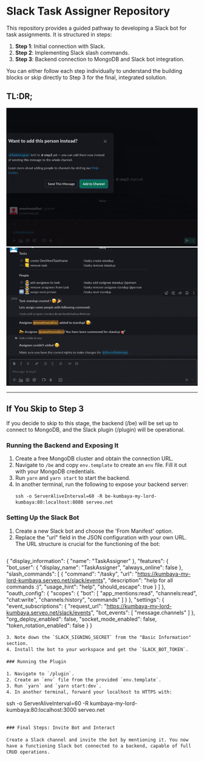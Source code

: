 
# Slack Task Assigner Repository

This repository provides a guided pathway to developing a Slack bot for task assignments. It is structured in steps:

1. **Step 1**: Initial connection with Slack.
2. **Step 2**: Implementing Slack slash commands.
3. **Step 3**: Backend connection to MongoDB and Slack bot integration.

You can either follow each step individually to understand the building blocks or skip directly to Step 3 for the final, integrated solution.

## TL:DR;

![end-1](./images/1st.gif)
![end-2](./images/2nd.gif)

---

## If You Skip to Step 3

If you decide to skip to this stage, the backend (/be) will be set up to connect to MongoDB, and the Slack plugin (/plugin) will be operational.

### Running the Backend and Exposing It

1. Create a free MongoDB cluster and obtain the connection URL.
2. Navigate to `/be` and copy `env.template` to create an `env` file. Fill it out with your MongoDB credentials.
3. Run `yarn` and `yarn start` to start the backend.
4. In another terminal, run the following to expose your backend server:
   ```
   ssh -o ServerAliveInterval=60 -R be-kumbaya-my-lord-kumbaya:80:localhost:8080 serveo.net
   ```

### Setting Up the Slack Bot

1. Create a new Slack bot and choose the 'From Manifest' option.
2. Replace the "url" field in the JSON configuration with your own URL. The URL structure is crucial for the functioning of the bot:
   ```
{
    "display_information": {
        "name": "TaskAssigner"
    },
    "features": {
        "bot_user": {
            "display_name": "TaskAssigner",
            "always_online": false
        },
        "slash_commands": [
            {
                "command": "/tasky",
                "url": "https://kumbaya-my-lord-kumbaya.serveo.net/slack/events",
                "description": "help for all commands :)",
                "usage_hint": "help",
                "should_escape": true
            }
        ]
    },
    "oauth_config": {
        "scopes": {
            "bot": [
                "app_mentions:read",
                "channels:read",
                "chat:write",
                "channels:history",
                "commands"
            ]
        }
    },
    "settings": {
        "event_subscriptions": {
            "request_url": "https://kumbaya-my-lord-kumbaya.serveo.net/slack/events",
            "bot_events": [
                "message.channels"
            ]
        },
        "org_deploy_enabled": false,
        "socket_mode_enabled": false,
        "token_rotation_enabled": false
    }
}
```
3. Note down the `SLACK_SIGNING_SECRET` from the "Basic Information" section.
4. Install the bot to your workspace and get the `SLACK_BOT_TOKEN`.

### Running the Plugin

1. Navigate to `/plugin`.
2. Create an `env` file from the provided `env.template`.
3. Run `yarn` and `yarn start:dev`.
4. In another terminal, forward your localhost to HTTPS with:
   ```
   ssh -o ServerAliveInterval=60 -R kumbaya-my-lord-kumbaya:80:localhost:3000 serveo.net
   ```

### Final Steps: Invite Bot and Interact

Create a Slack channel and invite the bot by mentioning it. You now have a functioning Slack bot connected to a backend, capable of full CRUD operations.

